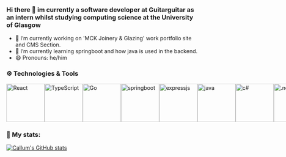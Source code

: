 ### Hi there 👋 im currently a software developer at Guitarguitar as an intern whilst studying computing science at the University of Glasgow

- 🔭 I’m currently working on 'MCK Joinery & Glazing' work portfolio site and CMS Section.
- 🌱 I’m currently learning springboot and how java is used in the backend.
- 😄 Pronouns: he/him


### ⚙️ Technologies & Tools
<div style="display:flex; alignItems:center; textAlign:center; justifyContent:center; width:80%;marginLeft:10%">
<img src="https://upload.wikimedia.org/wikipedia/commons/thumb/a/a7/React-icon.svg/2300px-React-icon.svg.png" alt="React" height="100"/>
<img src="https://upload.wikimedia.org/wikipedia/commons/thumb/4/4c/Typescript_logo_2020.svg/640px-Typescript_logo_2020.svg.png" alt="TypeScript" height="100"/>
  <img src="https://upload.wikimedia.org/wikipedia/commons/thumb/0/05/Go_Logo_Blue.svg/429px-Go_Logo_Blue.svg.png" alt="Go" width="100"/>
  
  <img src="https://logos-download.com/wp-content/uploads/2021/01/Spring_Logo.svg" alt="springboot" height="100"/>
  <img src="https://upload.wikimedia.org/wikipedia/commons/6/64/Expressjs.png" alt="expressjs" width="100"/>
  <img src="https://brandslogos.com/wp-content/uploads/thumbs/java-logo-vector-1.svg" alt="java" height="100"/>
  <img src="https://pluralsight.imgix.net/paths/path-icons/csharp-e7b8fcd4ce.png" alt="c#" height="100"/>
  <img src="https://www.pulumi.com/logos/tech/dotnet.png" alt=".net" height="100"/>
  <img src="https://upload.wikimedia.org/wikipedia/commons/thumb/c/c3/Python-logo-notext.svg/1200px-Python-logo-notext.svg.png" alt="python3" height="100"/>
  <img src="https://cdn.worldvectorlogo.com/logos/django.svg" alt="python3" height="100"/>
  
  
  
  
</div>



### 🧬 My stats:
[![Callum's GitHub stats](https://github-readme-stats.vercel.app/api?username=callummclu&theme=tokyonight&show_icons=true)]()
